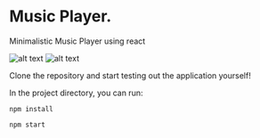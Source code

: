 # Music Player.

Minimalistic Music Player using react

![alt text](https://i.ibb.co/VtT4JPc/image.png "Vibes music web application")
![alt text](https://i.ibb.co/CtSvzvd/image.png "Vibes music web application with libraries")



Clone the repository and start testing out the application yourself!

In the project directory, you can run:

```
npm install 
```
```
npm start
```

